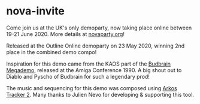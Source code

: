 # nova-invite

Come join us at the UK's only demoparty, now taking place online between 19-21 June 2020. More details at [novaparty.org](http://novaparty.org)!

Released at the Outline Online demoparty on 23 May 2020, winning 2nd place in the combined demo compo!

Inspiration for this demo came from the KAOS part of the [Budbrain Megademo](https://www.pouet.net/prod.php?which=4063), released at the Amiga Conference 1990. A big shout out to Diablo and Pyscho of Budbrain for such a legendary prod!

The music and sequencing for this demo was composed using [Arkos Tracker 2](https://www.julien-nevo.com/arkostracker/). Many thanks to Julien Nevo for developing & supporting this tool.
